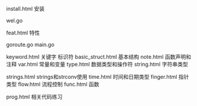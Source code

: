 install.html 安装

wel.go 

feat.html 特性

goroute.go
main.go

keyword.html 关键字 标识符
basic_struct.html 基本结构
note.html 函数声明和注释
var.html 常量和变量
type.html 数据类型和操作符
string.html 字符串类型

strings.html strings和strconv使用
time.html 时间和日期类型
finger.html 指针类型
flow.html 流程控制
func.html 函数


prog.html 相关代码练习
